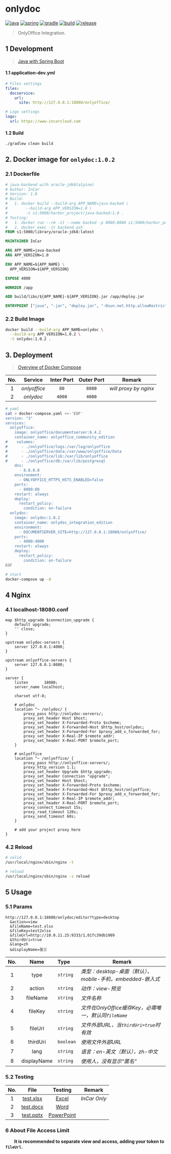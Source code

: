 # onlydoc

[![java](https://img.shields.io/badge/java-1.8-brightgreen.svg?style=flat&logo=java)](https://www.oracle.com/java/technologies/javase-downloads.html)
[![spring](https://img.shields.io/badge/springboot-2.3.2-brightgreen.svg?style=flat&logo=spring)](https://docs.spring.io/spring-boot/docs/2.3.x-SNAPSHOT/reference/htmlsingle)
[![gradle](https://img.shields.io/badge/gradle-7.2-brightgreen.svg?style=flat&logo=gradle)](https://docs.gradle.org/7.2/userguide/installation.html)
[![build](https://github.com/InCar/onlydoc/workflows/build/badge.svg)](https://github.com/InCar/onlydoc/actions)
[![release](https://img.shields.io/badge/release-1.0.2-blue.svg)](https://github.com/InCar/onlydoc/releases)

> OnlyOffice Integration.

## 1 Development

> [Java with Spring Boot](https://api.onlyoffice.com/editors/example/javaspring)

#### 1.1 application-dev.yml

```yaml
# Files settings
files:
  docservice:
    url:
      site: http://127.0.0.1:18080/onlyoffice/

# Logo settings
logo:
  url: https://www.incarcloud.com
```

#### 1.2 Build

```bash
./gradlew clean build
```

## 2. Docker image for `onlydoc:1.0.2`

### 2.1 Dockerfile

```dockerfile
# java-backend with oracle-jdk8(alpine)
# Author: InCar
# Version: 1.0
# Build:
#   1. docker build --build-arg APP_NAME=java-backed \
#        --build-arg APP_VERSION=1.0 \
#        -t s1:5000/harbor_project/java-backed:1.0 .
# Testing:
#   1. docker run --rm -it --name backed -p 8080:8080 s1:5000/harbor_project/java-backend:1.0
#   2. docker exec -it backend ash
FROM s1:5000/library/oracle-jdk8:latest

MAINTAINER InCar

ARG APP_NAME=java-backed
ARG APP_VERSION=1.0

ENV APP_NAME=${APP_NAME} \
  APP_VERSION=${APP_VERSION}

EXPOSE 4000

WORKDIR /app

ADD build/libs/${APP_NAME}-${APP_VERSION}.jar /app/deploy.jar

ENTRYPOINT ["java", "-jar", "deploy.jar", "-Dsun.net.http.allowRestrictedHeaders=true"]
```

### 2.2 Build Image

```bash
docker build --build-arg APP_NAME=onlydoc \
  --build-arg APP_VERSION=1.0.2 \
  -t onlydoc:1.0.2 .
```

## 3. Deployment

> [Overview of Docker Compose](https://docs.docker.com/compose/)

|No.|Service|Inter Port|Outer Port|Remark|
|:---:|:---:|:---:|:---:|----|
|1|*onlyoffice*|`80`|`8080`|*will proxy by nginx*|
|2|*onlydoc*|`4000`|`4000`||

```bash
# yaml
cat > docker-compose.yaml <<-'EOF'
version: "3"
services:
  onlyoffice:
    image: onlyoffice/documentserver:6.4.2
    container_name: onlyoffice_community_edition
#    volumes:
#      - ./onlyoffice/logs:/var/log/onlyoffice
#      - ./onlyoffice/data:/var/www/onlyoffice/Data
#      - ./onlyoffice/lib:/var/lib/onlyoffice
#      - ./onlyoffice/db:/var/lib/postgresql
    dns:
      - 8.8.8.8
    environment:
      - ONLYOFFICE_HTTPS_HSTS_ENABLED=false
    ports:
      - 8080:80
    restart: always
    deploy:
      restart_policy:
        condition: on-failure
  onlydoc:
    image: onlydoc:1.0.2
    container_name: onlydoc_integration_edition
    environment:
      - DOCUMENTSERVER_SITE=http://127.0.0.1:18080/onlyoffice/
    ports:
      - 4000:4000
    restart: always
    deploy:
      restart_policy:
        condition: on-failure
EOF

# start
docker-compose up -d
```

## 4 Nginx

### 4.1 localhost-18080.conf

```nginx
map $http_upgrade $connection_upgrade {
    default upgrade;
    '' close;
}

upstream onlydoc-servers {
    server 127.0.0.1:4000;
}

upstream onlyoffice-servers {
    server 127.0.0.1:8080;
}

server {
    listen       18080;
    server_name localhost;

    charset utf-8;

    # onlydoc
    location ^~ /onlydoc/ {
        proxy_pass http://onlydoc-servers/;
        proxy_set_header Host $host;
        proxy_set_header X-Forwarded-Proto $scheme;
        proxy_set_header X-Forwarded-Host $http_host/onlydoc;
        proxy_set_header X-Forwarded-For $proxy_add_x_forwarded_for;
        proxy_set_header X-Real-IP $remote_addr;
        proxy_set_header X-Real-PORT $remote_port;
    }

    # onlyoffice
    location ^~ /onlyoffice/ {
        proxy_pass http://onlyoffice-servers/;
        proxy_http_version 1.1;
        proxy_set_header Upgrade $http_upgrade;
        proxy_set_header Connection "upgrade";
        proxy_set_header Host $host;
        proxy_set_header X-Forwarded-Proto $scheme;
        proxy_set_header X-Forwarded-Host $http_host/onlyoffice;
        proxy_set_header X-Forwarded-For $proxy_add_x_forwarded_for;
        proxy_set_header X-Real-IP $remote_addr;
        proxy_set_header X-Real-PORT $remote_port;
        proxy_connect_timeout 15s;
        proxy_read_timeout 120s;
        proxy_send_timeout 60s;
    }
    
    # add your project proxy here
}
```

### 4.2 Reload

```bash
# valid
/usr/local/nginx/sbin/nginx -t

# reload
/usr/local/nginx/sbin/nginx -s reload
```

## 5 Usage

### 5.1 Params

```text
http://127.0.0.1:18080/onlydoc/editor?type=desktop
  &action=view
  &fileName=test.xlsx
  &fileKey=test2xlsx
  &fileUrl=http://10.0.11.25:9333/1,01fc39db1909
  &thirdUri=true
  &lang=zh
  &displayName=张三
```

|No.|Name|Type|Remark|
|:---:|:---:|:----|-----|
|1|type|`string`|*类型：desktop-桌面（默认），mobile-手机，embedded-嵌入式*|
|2|action|`string`|*动作：view-预览*|
|3|fileName|`string`|*文件名称*|
|4|fileKey|`string`|*文件在OnlyOffice缓存Key，必需唯一，默认同`fileName`*|
|5|fileUrl|`string`|*文件外部URL，当`thirdUri=true`时有效*|
|6|thirdUri|`boolean`|*使用文件外部URL*|
|7|lang|`string`|*语言：en-英文（默认），zh-中文*|
|8|displayName|`string`|*使用人，没有显示“匿名”*|

### 5.2 Testing

|No.|File|Testing|Remark|
|:---:|:---:|:---:|-----|
|1|[test.xlsx](http://10.0.11.25:9333/1,01fc39db1909)|[Excel](http://127.0.0.1:18080/onlydoc/editor?type=desktop&action=view&fileName=test.xlsx&fileKey=test2xlsx&fileUrl=http://10.0.11.25:9333/1,01fc39db1909&thirdUri=true&lang=zh&displayName=张三)|*InCar Only*|
|2|[test.docx](http://10.0.11.25:9333/6,01fe0f8fd5a4)|[Word](http://127.0.0.1:18080/onlydoc/editor?type=desktop&action=view&fileName=test.docx&fileKey=test2docx&fileUrl=http://10.0.11.25:9333/6,01fe0f8fd5a4&thirdUri=true&lang=zh&displayName=张三)||
|3|[test.pptx](http://10.0.11.25:9333/6,01ff978bc1c3)|[PowerPoint](http://127.0.0.1:18080/onlydoc/editor?type=desktop&action=view&fileName=test.pptx&fileKey=test2pptx&fileUrl=http://10.0.11.25:9333/6,01ff978bc1c3&thirdUri=true&lang=zh&displayName=张三)||

### 6 About File Access Limit

&emsp;&emsp;**It is recommended to separate view and access, adding your token to `fileUrl`.**
